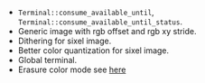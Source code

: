 - `Terminal::consume_available_until`, `Terminal::consume_available_until_status`.
- Generic image with rgb offset and rgb xy stride.
- Dithering for sixel image.
- Better color quantization for sixel image.
- Global terminal.
- Erasure color mode see [here](https://unix.stackexchange.com/questions/586287/how-to-reverse-console-colours-to-have-black-letters-on-white-screen)

